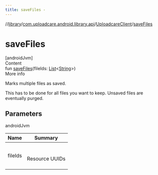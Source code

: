 ```yaml
---
title: saveFiles -
---
```

//[library](../../index.md)/[com.uploadcare.android.library.api](../index.md)/[UploadcareClient](index.md)/[saveFiles](save-files.md)



# saveFiles  
[androidJvm]  
Content  
fun [saveFiles](save-files.md)(fileIds: [List](https://kotlinlang.org/api/latest/jvm/stdlib/kotlin.collections/-list/index.html)<[String](https://kotlinlang.org/api/latest/jvm/stdlib/kotlin/-string/index.html)>)  
More info  


Marks multiple files as saved.



This has to be done for all files you want to keep. Unsaved files are eventually purged.



## Parameters  
  
androidJvm  
  
|  Name|  Summary| 
|---|---|
| <a name="com.uploadcare.android.library.api/UploadcareClient/saveFiles/#kotlin.collections.List[kotlin.String]/PointingToDeclaration/"></a>fileIds| <a name="com.uploadcare.android.library.api/UploadcareClient/saveFiles/#kotlin.collections.List[kotlin.String]/PointingToDeclaration/"></a><br><br>Resource UUIDs<br><br>
  
  



